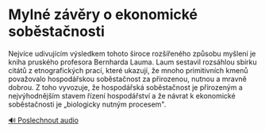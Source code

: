 # Mylné závěry o ekonomické soběstačnosti

<speak>
<prosody rate="95%" pitch="+0%">
<emphasis level="moderate">Nejvíce udivujícím výsledkem tohoto široce rozšířeného způsobu myšlení je kniha pruského profesora Bernharda Lauma</emphasis>. Laum sestavil rozsáhlou sbírku citátů z etnografických prací, které ukazují, že <emphasis level="strong">mnoho primitivních kmenů považovalo hospodářskou soběstačnost za přirozenou, nutnou a mravně dobrou</emphasis>. Z toho vyvozuje, že <emphasis level="strong">hospodářská soběstačnost je přirozeným a nejvýhodnějším stavem řízení hospodářství</emphasis> a že <emphasis level="moderate">návrat k ekonomické soběstačnosti je „biologicky nutným procesem"</emphasis>.
</prosody>
</speak>

[🔊 Poslechnout audio](/data/7-paragraphs/audio/chapter_55/para_003-Nejvce-udivujcm-vsledkem-tohoto-iroce-roze.mp3) 